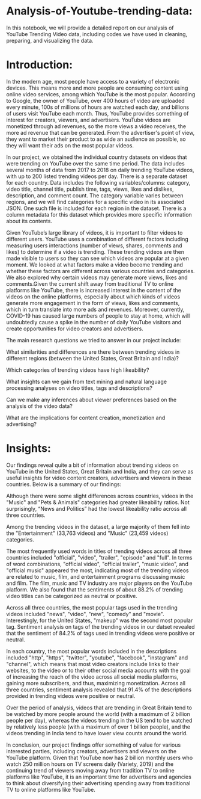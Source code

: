 # Analysis-of-Youtube-trending-data:

In this notebook, we will provide a detailed report on our analysis of YouTube Trending Video data, including codes we have used in cleaning, preparing, and visualizing the data.

# Introduction:
In the modern age, most people have access to a variety of electronic devices. This means more and more people are consuming content using online video services, among which YouTube is the most popular. According to Google, the owner of YouTube, over 400 hours of video are uploaded every minute, 100s of millions of hours are watched each day, and billions of users visit YouTube each month. Thus, YouTube provides something of interest for creators, viewers, and advertisers. YouTube videos are monetized through ad revenues, so the more views a video receives, the more ad revenue that can be generated. From the advertiser's point of view, they want to market their product to as wide an audience as possible, so they will want their ads on the most popular videos.

In our project, we obtained the individual country datasets on videos that were trending on YouTube over the same time period. The data includes several months of data from 2017 to 2018 on daily trending YouTube videos, with up to 200 listed trending videos per day. There is a separate dataset for each country. Data includes the following variables/columns: category, video title, channel title, publish time, tags, views, likes and dislikes, description, and comment count. The category variable varies between regions, and we will find categories for a specific video in its associated JSON. One such file is included for each region in the dataset. There is a column metadata for this dataset which provides more specific information about its contents.

Given YouTube’s large library of videos, it is important to filter videos to different users. YouTube uses a combination of different factors including measuring users interactions (number of views, shares, comments and likes) to determine if a video is trending. These trending videos are then made visible to users so they can see which videos are popular at a given moment. We looked at what factors make a video become trending and whether these factors are different across various countries and categories. We also explored why certain videos may generate more views, likes and comments.Given the current shift away from traditional TV to online platforms like YouTube, there is increased interest in the content of the videos on the online platforms, especially about which kinds of videos generate more engagement in the form of views, likes and comments, which in turn translate into more ads and revenues. Moreover, currently, COVID-19 has caused large numbers of people to stay at home, which will undoubtedly cause a spike in the number of daily YouTube visitors and create opportunities for video creators and advertisers.

The main research questions we tried to answer in our project include:

What similarities and differences are there between trending videos in different regions (between the United States, Great Britain and India)?

Which categories of trending videos have high likeability?

What insights can we gain from text mining and natural language processing analyses on video titles, tags and descriptions?

Can we make any inferences about viewer preferences based on the analysis of the video data?

What are the implications for content creation, monetization and advertising?

# Insights:

Our findings reveal quite a bit of information about trending videos on YouTube in the United States, Great Britain and India, and they can serve as useful insights for video content creators, advertisers and viewers in these countries. Below is a summary of our findings:

Although there were some slight differences across countries, videos in the "Music" and "Pets & Animals" categories had greater likeability ratios. Not surprisingly, “News and Politics” had the lowest likeability ratio across all three countries.

Among the trending videos in the dataset, a large majority of them fell into the "Entertainment" (33,763 videos) and "Music" (23,459 videos) categories.

The most frequently used words in titles of trending videos across all three countries included "official", "video", "trailer", "episode" and "full". In terms of word combinations, "official video", "official trailer", "music video", and "official music" appeared the most, indicating most of the trending videos are related to music, film, and entertainment programs discussing music and film. The film, music and TV industry are major players on the YouTube platform. We also found that the sentiments of about 88.2% of trending video titles can be categorized as neutral or positive.

Across all three countries, the most popular tags used in the trending videos included "news", "video", "new", "comedy" and "movie". Interestingly, for the United States, "makeup" was the second most popular tag. Sentiment analysis on tags of the trending videos in our datset revealed that the sentiment of 84.2% of tags used in trending videos were positive or neutral.

In each country, the most popular words included in the descriptions included "http", "https", "twitter", "youtube", "facebook", "instagram" and "channel", which means that most video creators include links to their websites, to the video or to their other social media accounts with the goal of increasing the reach of the video across all social media platforms, gaining more subscribers, and thus, maximizing monetization. Across all three countries, sentiment analysis revealed that 91.4% of the descriptions provided in trending videos were positive or neutral.

Over the period of analysis, videos that are trending in Great Britain tend to be watched by more people around the world (with a maximum of 2 billion people per day), whereas the videos trending in the US tend to be watched by relatively less people (with a maximum of over 1 billion people), and the videos trending in India tend to have lower view counts around the world.

In conclusion, our project findings offer something of value for various interested parties, including creators, advertisers and viewers on the YouTube platform. Given that YouTube now has 2 billion monthly users who watch 250 million hours on TV screens daily (Variety, 2019) and the continuing trend of viewers moving away from tradition TV to online platforms like YouTube, it is an important time for advertisers and agencies to think about diversifying their advertising spending away from traditional TV to online platforms like YouTube.

